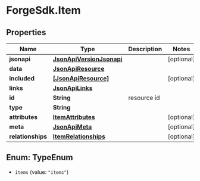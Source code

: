 # ForgeSdk.Item

## Properties
Name | Type | Description | Notes
------------ | ------------- | ------------- | -------------
**jsonapi** | [**JsonApiVersionJsonapi**](JsonApiVersionJsonapi.md) |  | [optional] 
**data** | [**JsonApiResource**](JsonApiResource.md) |  | 
**included** | [**[JsonApiResource]**](JsonApiResource.md) |  | [optional] 
**links** | [**JsonApiLinks**](JsonApiLinks.md) |  | 
**id** | **String** | resource id | 
**type** | **String** |  | 
**attributes** | [**ItemAttributes**](ItemAttributes.md) |  | [optional] 
**meta** | [**JsonApiMeta**](JsonApiMeta.md) |  | [optional] 
**relationships** | [**ItemRelationships**](ItemRelationships.md) |  | [optional] 


<a name="TypeEnum"></a>
## Enum: TypeEnum


* `items` (value: `"items"`)




